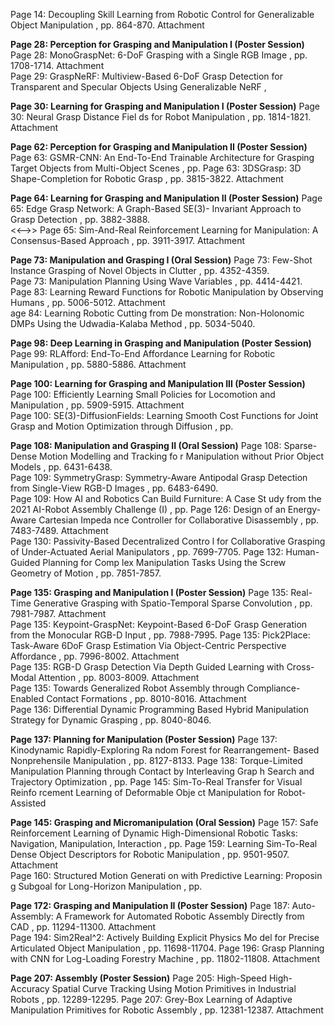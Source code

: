 
Page 14: Decoupling Skill Learning from Robotic Control for Generalizable Object Manipulation , pp. 864-870. Attachment  

**Page 28: Perception for Grasping and Manipulation I  (Poster Session)** 
Page 28: MonoGraspNet: 6-DoF Grasping  with a Single RGB Image , pp. 1708-1714. Attachment   
Page 29: GraspNeRF: Multiview-Based 6-DoF Grasp Detection for Transparent and Specular Objects Using Generalizable NeRF , 

**Page 30: Learning for Grasping and Manipulation I  (Poster Session)**
Page 30: Neural Grasp Distance Fiel ds for Robot Manipulation , pp. 1814-1821. Attachment   

**Page 62: Perception for Grasping and Manipulation II  (Poster Session)** 
Page 63: GSMR-CNN: An End-To-End Trainable Architecture for Grasping Target Objects from Multi-Object Scenes , pp. 
Page 63: 3DSGrasp: 3D Shape-Completion for Robotic Grasp , pp. 3815-3822. Attachment  

**Page 64: Learning for Grasping and Manipulation II  (Poster Session)** 
Page 65: Edge Grasp Network: A Graph-Based SE(3)- Invariant Approach to Grasp Detection , pp. 3882-3888.  
<<-->>
Page 65: Sim-And-Real Reinforcement Learning for Manipulation: A Consensus-Based Approach , pp. 3911-3917. Attachment  

**Page 73: Manipulation and Grasping I  (Oral Session)**
Page 73: Few-Shot Instance Grasping of Novel Objects in Clutter , pp. 4352-4359.  
Page 73: Manipulation Planning Using Wave Variables , pp. 4414-4421.  
Page 83: Learning Reward Functions for Robotic Manipulation by Observing Humans , pp. 5006-5012. Attachment  
age 84: Learning Robotic Cutting from De monstration: Non-Holonomic DMPs Using the Udwadia-Kalaba Method , pp. 5034-5040.

**Page 98: Deep Learning in Grasping and Manipulation  (Poster Session)** 
Page 99: RLAfford: End-To-End Affordance Learning for Robotic Manipulation , pp. 5880-5886. Attachment  

**Page 100: Learning for Grasping and Manipulation III  (Poster Session)**
Page 100: Efficiently Learning Small Policies for Locomotion and Manipulation , pp. 5909-5915. Attachment  
Page 100: SE(3)-DiffusionFields: Learning Smooth Cost Functions for Joint Grasp and Motion Optimization through Diffusion , pp. 

**Page 108: Manipulation and Grasping II  (Oral Session)**
Page 108: Sparse-Dense Motion Modelling and Tracking fo r Manipulation without Prior Object Models , pp. 6431-6438.  
Page 109: SymmetryGrasp: Symmetry-Aware Antipodal Grasp Detection from Single-View RGB-D Images , pp. 6483-6490.  
Page 109: How AI and Robotics Can Build Furniture: A Case St udy from the 2021 AI-Robot Assembly Challenge (I) , pp. 
Page 126: Design of an Energy-Aware Cartesian Impeda nce Controller for Collaborative Disassembly , pp. 7483-7489. Attachment  
Page 130: Passivity-Based Decentralized Contro l for Collaborative Grasping of Under-Actuated Aerial Manipulators , pp. 7699-7705. 
Page 132: Human-Guided Planning for Comp lex Manipulation Tasks Using the Screw Geometry of Motion , pp. 7851-7857. 

**Page 135: Grasping and Manipulation I  (Poster Session)** 
Page 135: Real-Time Generative Grasping with Spatio-Temporal Sparse Convolution , pp. 7981-7987. Attachment  
Page 135: Keypoint-GraspNet: Keypoint-Based 6-DoF Grasp Generation from the Monocular RGB-D Input , pp. 7988-7995. 
Page 135: Pick2Place: Task-Aware 6DoF Grasp Estimation Via Object-Centric Perspective Affordance , pp. 7996-8002. Attachment  
Page 135: RGB-D Grasp Detection Via Depth Guided Learning with Cross-Modal Attention , pp. 8003-8009. Attachment  
Page 135: Towards Generalized Robot Assembly through Compliance-Enabled Contact Formations , pp. 8010-8016. Attachment  
Page 136: Differential Dynamic Programming Based Hybrid Manipulation Strategy for Dynamic Grasping , pp. 8040-8046. 

**Page 137: Planning for Manipulation  (Poster Session)** 
Page 137: Kinodynamic Rapidly-Exploring Ra ndom Forest for Rearrangement- Based Nonprehensile Manipulation , pp. 8127-8133. 
Page 138: Torque-Limited Manipulation Planning through Contact by Interleaving Grap h Search and Trajectory Optimization , pp. 
Page 145: Sim-To-Real Transfer for Visual Reinfo rcement Learning of Deformable Obje ct Manipulation for Robot-Assisted 

**Page 145: Grasping and Micromanipulation  (Oral Session)**
Page 157: Safe Reinforcement Learning of Dynamic High-Dimensional Robotic Tasks: Navigation, Manipulation, Interaction , pp. 
Page 159: Learning Sim-To-Real Dense Object Descriptors for Robotic Manipulation , pp. 9501-9507. Attachment  
Page 160: Structured Motion Generati on with Predictive Learning: Proposin g Subgoal for Long-Horizon Manipulation , pp.  


**Page 172: Grasping and Manipulation II  (Poster Session)** 
Page 187: Auto-Assembly: A Framework for Automated Robotic Assembly Directly from CAD , pp. 11294-11300. Attachment  
Page 194: Sim2Real^2: Actively Building Explicit Physics Mo del for Precise Articulated Object Manipulation , pp. 11698-11704. 
Page 196: Grasp Planning with CNN for Log-Loading Forestry Machine , pp. 11802-11808. Attachment  


**Page 207: Assembly  (Poster Session)** 
Page 205: High-Speed High-Accuracy Spatial Curve Tracking Using Motion Primitives in Industrial Robots , pp. 12289-12295.
Page 207: Grey-Box Learning of Adaptive Manipulation Primitives for Robotic Assembly , pp. 12381-12387. Attachment  



